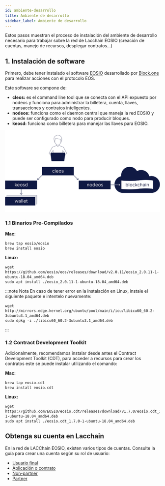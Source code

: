 ```yaml
---
id: ambiente-desarrollo
title: Ambiente de desarrollo
sidebar_label: Ambiente de desarrollo
---
```


Estos pasos muestran el proceso de instalación del ambiente de desarrollo necesario para trabajar sobre la red de Lacchain EOSIO (creación de cuentas, manejo de recursos, desplegar contratos...)

## 1. Instalación de software
Primero, debe tener instalado el software [EOSIO](https://developers.eos.io/manuals/eos/latest/install/install-prebuilt-binaries) desarrollado por [Block.one](https://block.one/) para realizar acciones con el protocolo EOS.

Este software se compone de:

- **cleos:** es el command line tool que se conecta con el API expuesto por nodeos y funciona para administrar la billetera, cuenta, llaves, transacciones y contratos inteligentes.
- **nodeos:** funciona como el daemon central que maneja la red EOSIO y puede ser configurado como nodo para producir bloques.
- **keosd:** funciona como billetera para manejar las llaves para EOSIO.

![Cleos](/img/diagramas/cleos.png)

### 1.1 Binarios Pre-Compilados
**Mac:**
```
brew tap eosio/eosio
brew install eosio
```
**Linux:**
```
wget https://github.com/eosio/eos/releases/download/v2.0.11/eosio_2.0.11-1-ubuntu-18.04_amd64.deb
sudo apt install ./eosio_2.0.11-1-ubuntu-18.04_amd64.deb
```

:::note Nota
En caso de tener error en la instalación en Linux, instale el siguiente paquete e intentelo nuevamente:
```
wget http://mirrors.edge.kernel.org/ubuntu/pool/main/i/icu/libicu60_60.2-3ubuntu3.1_amd64.deb
sudo dpkg -i ./libicu60_60.2-3ubuntu3.1_amd64.deb
```
:::

### 1.2 Contract Development Toolkit
Adicionalmente, recomendamos instalar desde antes el Contract Development Toolkit (CDT), para acceder a recursos para crear los contratos este se puede instalar utilizando el comando:

**Mac:**
```
brew tap eosio.cdt
brew install eosio.cdt
``` 

**Linux:**
```
wget https://github.com/EOSIO/eosio.cdt/releases/download/v1.7.0/eosio.cdt_1.7.0-1-ubuntu-18.04_amd64.deb
sudo apt install ./eosio.cdt_1.7.0-1-ubuntu-18.04_amd64.deb
``` 

## Obtenga su cuenta en Lacchain

En la red de LACChain EOSIO, existen varios tipos de cuentas. Consulte la guía para crear una cuenta según su rol de usuario: 

- [Usuario final](./crear-cuenta-final)
- [Aplicación o contrato](./crear-cuenta-contrato)
- [Non-partner](./crear-cuenta-non-partner)
- [Partner](./crear-cuenta-partner)

